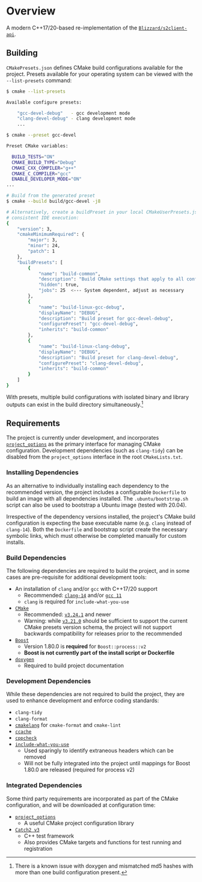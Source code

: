 # Overview

A modern C++17/20-based re-implementation of the [`Blizzard/s2client-api`](https://github.com/Blizzard/s2client-api).

## Building

`CMakePresets.json` defines CMake build configurations available for the project. Presets available for your operating system can be viewed with the `--list-presets` command:

```bash
$ cmake --list-presets

Available configure presets:

    "gcc-devel-debug"   - gcc development mode
    "clang-devel-debug" - clang development mode
    ...

$ cmake --preset gcc-devel

Preset CMake variables:

  BUILD_TESTS="ON"
  CMAKE_BUILD_TYPE="Debug"
  CMAKE_CXX_COMPILER="g++"
  CMAKE_C_COMPILER="gcc"
  ENABLE_DEVELOPER_MODE="ON"
...

# Build from the generated preset
$ cmake --build build/gcc-devel -j8

# Alternatively, create a buildPreset in your local CMakeUserPresets.json for
# consistent IDE execution:
{
    "version": 3,
    "cmakeMinimumRequired": {
        "major": 3,
        "minor": 24,
        "patch": 1
    },
    "buildPresets": [
        {
            "name": "build-common",
            "description": "Build CMake settings that apply to all configurations",
            "hidden": true,
            "jobs": 25  <--- System dependent, adjust as necessary
        },
        {
            "name": "build-linux-gcc-debug",
            "displayName": "DEBUG",
            "description": "Build preset for gcc-devel-debug",
            "configurePreset": "gcc-devel-debug",
            "inherits": "build-common"
        },
        {
            "name": "build-linux-clang-debug",
            "displayName": "DEBUG",
            "description": "Build preset for clang-devel-debug",
            "configurePreset": "clang-devel-debug",
            "inherits": "build-common"
        }
    ]
}
```

With presets, multiple build configurations with isolated binary and library outputs can exist in the build directory simultaneously.[^1]

[^1]: There is a known issue with doxygen and mismatched md5 hashes with more than one build configuration present.

## Requirements

The project is currently under development, and incorporates [`project_options`](https://github.com/aminya/project_options) as the primary interface for managing CMake configuration. Development dependencies (such as `clang-tidy`) can be disabled from the `project_options` interface in the root `CMakeLists.txt`.

### Installing Dependencies

As an alternative to individually installing each dependency to the recommended version, the project includes a configurable `Dockerfile` to build an image with all dependencies installed. The `.ubuntu/bootstrap.sh` script can also be used to bootstrap a Ubuntu image (tested with 20.04).

Irrespective of the dependency versions installed, the project's CMake build configuration is expecting the base executable name (e.g. `clang` instead of `clang-14`). Both the `Dockerfile` and bootstrap script create the necessary symbolic links, which must otherwise be completed manually for custom installs.

### Build Dependencies

The following dependencies are required to build the project, and in some cases are pre-requisite for additional development tools:

- An installation of `clang` and/or `gcc` with C++17/20 support
  - Recommended: [`clang-14`](https://releases.llvm.org/14.0.0/tools/clang/docs/ReleaseNotes.html) and/or [`gcc 11`](https://gcc.gnu.org/gcc-11/changes.html)
  - `clang` is required for `include-what-you-use`
- [`CMake`](https://cmake.org/)
  - Recommended: [`v3.24.1`](https://github.com/Kitware/CMake/releases/tag/v3.24.1) and newer
  - Warning: while [`v3.21.0`](https://github.com/Kitware/CMake/releases/tag/v3.21.0) should be sufficient to support the current CMake presets version schema, the project will not support backwards compatibility for releases prior to the recommended
- [`Boost`](https://www.boost.org/users/history/version_1_80_0.html)
  - Version 1.80.0 is **required** for `Boost::process::v2`
  - **Boost is not currently part of the install script or Dockerfile**
- [`doxygen`](https://www.doxygen.nl/)
  - Required to build project documentation

### Development Dependencies

While these dependencies are not required to build the project, they are used to enhance development and enforce coding standards:


- `clang-tidy`
- `clang-format`
- [`cmakelang`](https://github.com/cheshirekow/cmake_format) for `cmake-format` and `cmake-lint`
- [`ccache`](https://ccache.dev/)
- [`cppcheck`](https://cppcheck.sourceforge.io/)
- [`include-what-you-use`](https://github.com/include-what-you-use/include-what-you-use)
  - Used sparingly to identify extraneous headers which can be removed
  - Will not be fully integrated into the project until mappings for Boost 1.80.0 are released (required for process v2)

### Integrated Dependencies

Some third party requirements are incorporated as part of the CMake configuration, and will be downloaded at configuration time:

- [`project_options`](https://github.com/aminya/project_options)
  - A useful CMake project configuration library
- [`Catch2 v3`](https://github.com/catchorg/Catch2)
  - C++ test framework
  - Also provides CMake targets and functions for test running and registration
